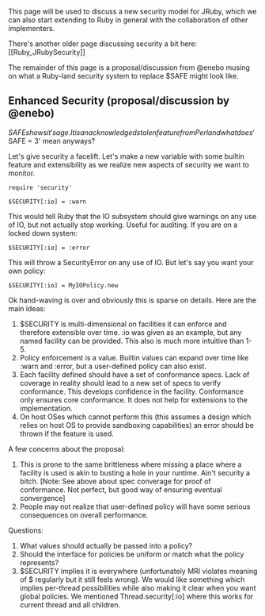 This page will be used to discuss a new security model for JRuby, which we can also start extending to Ruby in general with the collaboration of other implementers.

There's another older page discussing security a bit here: [[Ruby_JRubySecurity]]

The remainder of this page is a proposal/discussion from @enebo musing on what a Ruby-land security system to replace $SAFE might look like.

Enhanced Security (proposal/discussion by @enebo)
-------------------------------------------------

$SAFE shows it's age.  It is an acknowledged stolen feature from Perl and what does '$SAFE = 3' mean anyways?

Let's give security a facelift.  Let's make a new variable with some builtin feature and extensibility as we realize new aspects of security we want to monitor.

    require 'security'

    $SECURITY[:io] = :warn

This would tell Ruby that the IO subsystem should give warnings on any use of IO, but not actually stop working.  Useful for auditing.  If you are on a locked down system:

    $SECURITY[:io] = :error

This will throw a SecurityError on any use of IO.  But let's say you want your own policy:

    $SECURITY[:io] = MyIOPolicy.new

Ok hand-waving is over and obviously this is sparse on details.  Here are the main ideas:

1. $SECURITY is multi-dimensional on facilities it can enforce and therefore extensible over time.  :io was given as an example, but any named facility can be provided.  This also is much more intuitive than 1-5.
1. Policy enforcement is a value.  Builtin values can expand over time like :warn and :error, but a user-defined policy can also exist.
1. Each facility defined should have a set of conformance specs.  Lack of coverage in reality should lead to a new set of specs to verify conformance.  This develops confidence in the facility.  Conformance only ensures core conformance.  It does not help for extensions to the implementation.
1. On host OSes which cannot perform this (this assumes a design which relies on host OS to provide sandboxing capabilities) an error should be thrown if the feature is used.

A few concerns about the proposal:

1. This is prone to the same brittleness where missing a place where a facility is used is akin to busting a hole in your runtime.  Ain't security a bitch.  [Note: See above about spec converage for proof of conformance.  Not perfect, but good way of ensuring eventual convergence]
1. People may not realize that user-defined policy will have some serious consequences on overall performance.

Questions:

1. What values should actually be passed into a policy?
1. Should the interface for policies be uniform or match what the policy represents?
1. $SECURITY implies it is everywhere (unfortunately MRI violates meaning of $ regularly but it still feels wrong).  We would like something which implies per-thread possibilities while also making it clear when you want global policies.  We mentioned Thread.security[:io] where this works for current thread and all children.